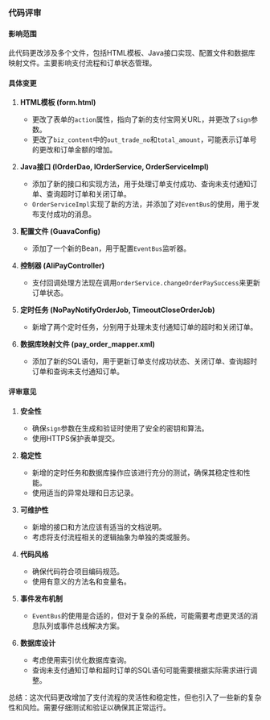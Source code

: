 ### 代码评审

#### 影响范围
此代码更改涉及多个文件，包括HTML模板、Java接口实现、配置文件和数据库映射文件。主要影响支付流程和订单状态管理。

#### 具体变更

1. **HTML模板 (form.html)**
   - 更改了表单的`action`属性，指向了新的支付宝网关URL，并更改了`sign`参数。
   - 更改了`biz_content`中的`out_trade_no`和`total_amount`，可能表示订单号的更改和订单金额的增加。

2. **Java接口 (IOrderDao, IOrderService, OrderServiceImpl)**
   - 添加了新的接口和实现方法，用于处理订单支付成功、查询未支付通知订单、查询超时订单和关闭订单。
   - `OrderServiceImpl`实现了新的方法，并添加了对`EventBus`的使用，用于发布支付成功的消息。

3. **配置文件 (GuavaConfig)**
   - 添加了一个新的Bean，用于配置`EventBus`监听器。

4. **控制器 (AliPayController)**
   - 支付回调处理方法现在调用`orderService.changeOrderPaySuccess`来更新订单状态。

5. **定时任务 (NoPayNotifyOrderJob, TimeoutCloseOrderJob)**
   - 新增了两个定时任务，分别用于处理未支付通知订单的超时和关闭订单。

6. **数据库映射文件 (pay_order_mapper.xml)**
   - 添加了新的SQL语句，用于更新订单支付成功状态、关闭订单、查询超时订单和查询未支付通知订单。

#### 评审意见

1. **安全性**
   - 确保`sign`参数在生成和验证时使用了安全的密钥和算法。
   - 使用HTTPS保护表单提交。

2. **稳定性**
   - 新增的定时任务和数据库操作应该进行充分的测试，确保其稳定性和性能。
   - 使用适当的异常处理和日志记录。

3. **可维护性**
   - 新增的接口和方法应该有适当的文档说明。
   - 考虑将支付流程相关的逻辑抽象为单独的类或服务。

4. **代码风格**
   - 确保代码符合项目编码规范。
   - 使用有意义的方法名和变量名。

5. **事件发布机制**
   - `EventBus`的使用是合适的，但对于复杂的系统，可能需要考虑更灵活的消息队列或事件总线解决方案。

6. **数据库设计**
   - 考虑使用索引优化数据库查询。
   - 查询未支付通知订单和超时订单的SQL语句可能需要根据实际需求进行调整。

总结：这次代码更改增加了支付流程的灵活性和稳定性，但也引入了一些新的复杂性和风险。需要仔细测试和验证以确保其正常运行。